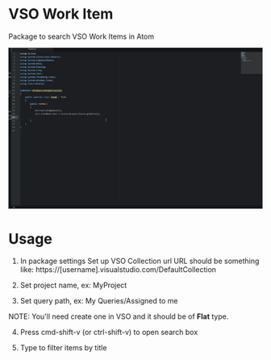 # VSO Work Item

Package to search VSO Work Items in Atom

![Demo](https://raw.githubusercontent.com/jarig/atom-vsowork/master/demo/vsowork-demo.gif)

# Usage

1. In package settings Set up VSO Collection url
URL should be something like: https://[username].visualstudio.com/DefaultCollection

2. Set project name, ex: MyProject

3. Set query path, ex: My Queries/Assigned to me

  NOTE: You'll need create one in VSO and it should be of **Flat** type.

4. Press cmd-shift-v (or ctrl-shift-v) to open search box

5. Type to filter items by title
